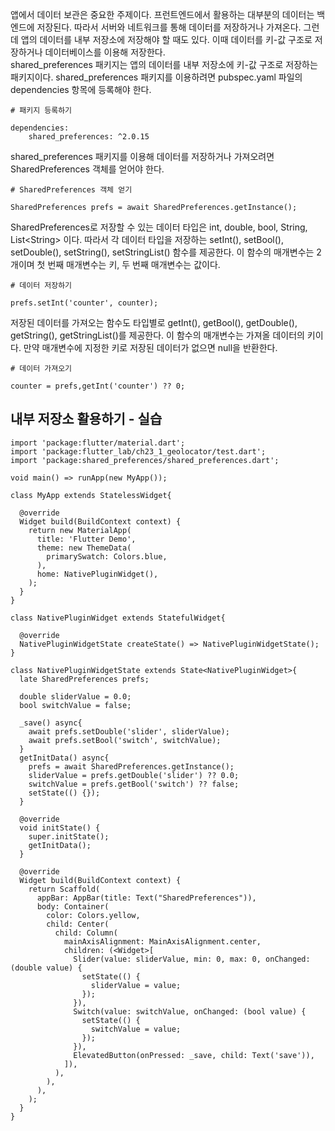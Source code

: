 앱에서 데이터 보관은 중요한 주제이다. 프런트엔드에서 활용하는 대부분의 데이터는 백엔드에 저장된다. 따라서 서버와 네트워크를 통해 데이터를 저장하거나 가져온다. 그런데 앱의 데이터를 내부 저장소에 저장해야 할 때도 있다. 이때 데이터를 키-값 구조로 저장하거나 데이터베이스를 이용해 저장한다.  
shared_preferences 패키지는 앱의 데이터를 내부 저장소에 키-값 구조로 저장하는 패키지이다. shared_preferences 패키지를 이용하려면 pubspec.yaml 파일의 dependencies 항목에 등록해야 한다.
```
# 패키지 등록하기

dependencies:
    shared_preferences: ^2.0.15
```
shared_preferences 패키지를 이용해 데이터를 저장하거나 가져오려면 SharedPreferences 객체를 얻어야 한다.
```
# SharedPreferences 객체 얻기

SharedPreferences prefs = await SharedPreferences.getInstance();
```
SharedPreferences로 저장할 수 있는 데이터 타입은 int, double, bool, String, List\<String> 이다. 따라서 각 데이터 타입을 저장하는 setInt(), setBool(), setDouble(), setString(), setStringList() 함수를 제공한다. 이 함수의 매개변수는 2개이며 첫 번째 매개변수는 키, 두 번째 매개변수는 값이다.
```
# 데이터 저장하기

prefs.setInt('counter', counter);
```
저장된 데이터를 가져오는 함수도 타입별로 getInt(), getBool(), getDouble(), getString(), getStringList()를 제공한다. 이 함수의 매개변수는 가져올 데이터의 키이다. 만약 매개변수에 지정한 키로 저장된 데이터가 없으면 null을 반환한다.
```
# 데이터 가져오기

counter = prefs,getInt('counter') ?? 0;
```

## 내부 저장소 활용하기 - 실습
```
import 'package:flutter/material.dart';
import 'package:flutter_lab/ch23_1_geolocator/test.dart';
import 'package:shared_preferences/shared_preferences.dart';

void main() => runApp(new MyApp());

class MyApp extends StatelessWidget{

  @override
  Widget build(BuildContext context) {
    return new MaterialApp(
      title: 'Flutter Demo',
      theme: new ThemeData(
        primarySwatch: Colors.blue,
      ),
      home: NativePluginWidget(),
    );
  }
}

class NativePluginWidget extends StatefulWidget{

  @override
  NativePluginWidgetState createState() => NativePluginWidgetState();
}

class NativePluginWidgetState extends State<NativePluginWidget>{
  late SharedPreferences prefs;

  double sliderValue = 0.0;
  bool switchValue = false;

  _save() async{
    await prefs.setDouble('slider', sliderValue);
    await prefs.setBool('switch', switchValue);
  }
  getInitData() async{
    prefs = await SharedPreferences.getInstance();
    sliderValue = prefs.getDouble('slider') ?? 0.0;
    switchValue = prefs.getBool('switch') ?? false;
    setState(() {});
  }

  @override
  void initState() {
    super.initState();
    getInitData();
  }

  @override
  Widget build(BuildContext context) {
    return Scaffold(
      appBar: AppBar(title: Text("SharedPreferences")),
      body: Container(
        color: Colors.yellow,
        child: Center(
          child: Column(
            mainAxisAlignment: MainAxisAlignment.center,
            children: (<Widget>[
              Slider(value: sliderValue, min: 0, max: 0, onChanged: (double value) {
                setState(() {
                  sliderValue = value;
                });
              }),
              Switch(value: switchValue, onChanged: (bool value) {
                setState(() {
                  switchValue = value;
                });
              }),
              ElevatedButton(onPressed: _save, child: Text('save')),
            ]),
          ),
        ),
      ),
    );
  }
}
```
